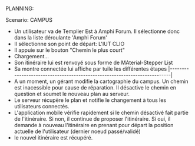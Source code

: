 PLANNING:

Scenario: CAMPUS

- Un utilisateur va de Templier Est à Amphi Forum. Il sélectionne donc dans la liste déroulante 'Amphi Forum'
- Il sélectionne son point de départ: L'IUT CLIO
- Il appuie sur le bouton "Chemin le plus court"
- Chargement...
- Son itinéraire lui est renvoyé sous forme de MAterial-Stepper List
- Sa montre connectée lui affiche par tuile les différentes étapes
|--------------------------------------------------------------------------|
- A un moment, un gérant modifie la cartographie du campus. Un chemin est inacessible pour cause de réparation.
Il désactive le chemin en question et soumet le nouveau plan au serveur.
- Le serveur récupère le plan et notifie le changement à tous les utilisateurs connectés.
- L'application mobile vérifie rapidement si le chemin désactivé fait partie de l'itinéraire. Si non, il continue de proposer l'itinéraire.
Si oui, il demande à nouveau l'itinéraire en prenant pour départ la position actuelle de l'utilisateur (dernier noeud passé/validé)
- le nouvel itinéraire est récupéré.